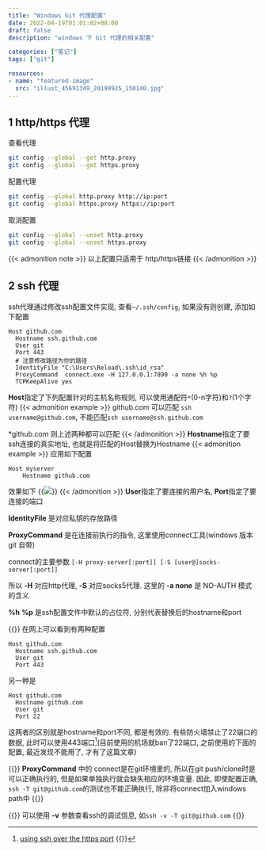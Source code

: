```yaml
---
title: "Windows Git 代理配置"
date: 2022-04-19T01:01:02+08:00
draft: false
description: "windows 下 Git 代理的相关配置"

categories: ["笔记"]
tags: ["git"]

resources:
- name: "featured-image"
  src: "illust_45691349_20190925_150140.jpg"
---
```


<!--more-->
## 1 http/https 代理
查看代理
```bash
git config --global --get http.proxy
git config --global --get https.proxy
```
配置代理
```bash
git config --global http.proxy http://ip:port
git config --global https.proxy https://ip:port
```
取消配置
```bash
git config --global --unset http.proxy
git config --global --unset https.proxy
```
{{< admonition note >}}
以上配置只适用于 http/https链接
{{< /admonition >}}
## 2 ssh 代理
ssh代理通过修改ssh配置文件实现, 查看`~/.ssh/config`, 如果没有则创建, 添加如下配置
```
Host github.com
  Hostname ssh.github.com
  User git
  Port 443
  # 注意修改路径为你的路径
  IdentityFile "C:\Users\Reload\.ssh\id_rsa"
  ProxyCommand  connect.exe -H 127.0.0.1:7890 -a none %h %p
  TCPKeepAlive yes
```
**Host**指定了下列配置针对的主机名称规则, 可以使用通配符`*`(0-n字符)和`?`(1个字符)
{{< admonition example >}}
github.com 可以匹配 `ssh username@github.com`, 不能匹配`ssh username@ssh.github.com`

*github.com 则上述两种都可以匹配
{{< /admonition >}}
**Hostname**指定了要ssh连接的真实地址, 也就是将匹配的Host替换为Hostname
{{< admonition example >}}
应用如下配置
```
Host myserver
    Hostname github.com
```
效果如下
{{<image src="ssh_hostname_example.png" caption="ssh连接效果">}}
{{< /admonition >}}
**User**指定了要连接的用户名, **Port**指定了要连接的端口

**IdentityFile** 是对应私钥的存放路径

**ProxyCommand** 是在连接前执行的指令, 这里使用connect工具(windows 版本 git 自带)

connect的主要参数  `[-H proxy-server[:port]] [-S [user@]socks-server[:port]]`

所以 **-H** 对应http代理, **-S** 对应socks5代理.
这里的 **-a none** 是 NO-AUTH 模式的含义

**%h** **%p** 是ssh配置文件中默认的占位符, 分别代表替换后的hostname和port

{{<admonition note>}}
在网上可以看到有两种配置
```
Host github.com
  Hostname ssh.github.com
  User git
  Port 443
```
另一种是
```
Host github.com
  Hostname github.com
  User git
  Port 22
```
这两者的区别就是hostname和port不同, 都是有效的. 有些防火墙禁止了22端口的数据, 此时可以使用443端口[^1](目前使用的机场就ban了22端口, 之前使用的下面的配置, 最近发现不能用了, 才有了这篇文章)
[^1]: [using ssh over the https port](https://docs.github.com/en/authentication/troubleshooting-ssh/using-ssh-over-the-https-port)
{{</admonition>}}

{{<admonition note>}}
**ProxyCommand** 中的 connect是在git环境里的, 所以在git push/clone时是可以正确执行的, 但是如果单独执行就会缺失相应的环境变量. 因此, 即使配置正确, `ssh -T git@github.com`的测试也不能正确执行, 除非将connect加入windows path中
{{</admonition>}}

{{<admonition tip>}}
可以使用 **-v** 参数查看ssh的调试信息, 如`ssh -v -T git@github.com`
{{</admonition>}}